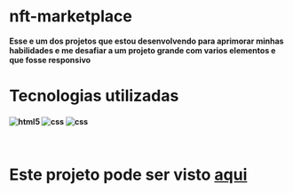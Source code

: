# nft-marketplace

<b>Esse e um dos projetos que estou desenvolvendo para aprimorar minhas habilidades e me desafiar a um projeto grande com varios elementos e que fosse responsivo <b>
<br>

<h1>Tecnologias utilizadas</h1>

<img align="center" alt="html5" src="https://img.shields.io/badge/HTML5-E34F26?style=for-the-badge&logo=html5&logoColor=white"> <img align="center" alt="css" src="https://img.shields.io/badge/CSS3-1572B6?style=for-the-badge&logo=css3&logoColor=white"/> <img align="center" alt="css" src="https://img.shields.io/badge/JavaScript-F7DF1E?style=for-the-badge&logo=javascript&logoColor=black"/>
 
<br>

<h1>Este projeto pode ser visto  <a href='https://luizh3nr1que.github.io/plataforma-cursos/'>aqui</a></h1>


